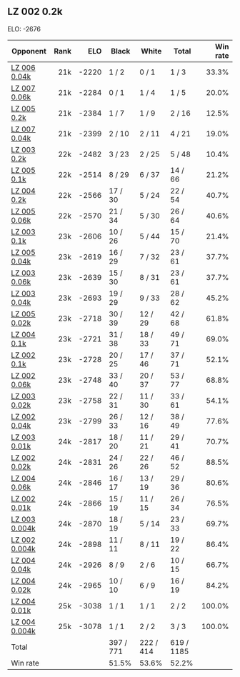 ## LZ 002 0.2k ##

ELO: -2676

Opponent | Rank | ELO | Black | White | Total | Win rate
---------|-----:|----:|-------|-------|-------|-------:
[LZ 006 0.04k](LZ%20006%200.04k.md) | 21k | -2220 | 1 / 2 | 0 / 1 | 1 / 3 | 33.3%
[LZ 007 0.06k](LZ%20007%200.06k.md) | 21k | -2284 | 0 / 1 | 1 / 4 | 1 / 5 | 20.0%
[LZ 005 0.2k](LZ%20005%200.2k.md) | 21k | -2384 | 1 / 7 | 1 / 9 | 2 / 16 | 12.5%
[LZ 007 0.04k](LZ%20007%200.04k.md) | 21k | -2399 | 2 / 10 | 2 / 11 | 4 / 21 | 19.0%
[LZ 003 0.2k](LZ%20003%200.2k.md) | 22k | -2482 | 3 / 23 | 2 / 25 | 5 / 48 | 10.4%
[LZ 005 0.1k](LZ%20005%200.1k.md) | 22k | -2514 | 8 / 29 | 6 / 37 | 14 / 66 | 21.2%
[LZ 004 0.2k](LZ%20004%200.2k.md) | 22k | -2566 | 17 / 30 | 5 / 24 | 22 / 54 | 40.7%
[LZ 005 0.06k](LZ%20005%200.06k.md) | 22k | -2570 | 21 / 34 | 5 / 30 | 26 / 64 | 40.6%
[LZ 003 0.1k](LZ%20003%200.1k.md) | 23k | -2606 | 10 / 26 | 5 / 44 | 15 / 70 | 21.4%
[LZ 005 0.04k](LZ%20005%200.04k.md) | 23k | -2619 | 16 / 29 | 7 / 32 | 23 / 61 | 37.7%
[LZ 003 0.06k](LZ%20003%200.06k.md) | 23k | -2639 | 15 / 30 | 8 / 31 | 23 / 61 | 37.7%
[LZ 003 0.04k](LZ%20003%200.04k.md) | 23k | -2693 | 19 / 29 | 9 / 33 | 28 / 62 | 45.2%
[LZ 005 0.02k](LZ%20005%200.02k.md) | 23k | -2718 | 30 / 39 | 12 / 29 | 42 / 68 | 61.8%
[LZ 004 0.1k](LZ%20004%200.1k.md) | 23k | -2721 | 31 / 38 | 18 / 33 | 49 / 71 | 69.0%
[LZ 002 0.1k](LZ%20002%200.1k.md) | 23k | -2728 | 20 / 25 | 17 / 46 | 37 / 71 | 52.1%
[LZ 002 0.06k](LZ%20002%200.06k.md) | 23k | -2748 | 33 / 40 | 20 / 37 | 53 / 77 | 68.8%
[LZ 003 0.02k](LZ%20003%200.02k.md) | 23k | -2758 | 22 / 31 | 11 / 30 | 33 / 61 | 54.1%
[LZ 002 0.04k](LZ%20002%200.04k.md) | 23k | -2799 | 26 / 33 | 12 / 16 | 38 / 49 | 77.6%
[LZ 003 0.01k](LZ%20003%200.01k.md) | 24k | -2817 | 18 / 20 | 11 / 21 | 29 / 41 | 70.7%
[LZ 002 0.02k](LZ%20002%200.02k.md) | 24k | -2831 | 24 / 26 | 22 / 26 | 46 / 52 | 88.5%
[LZ 004 0.06k](LZ%20004%200.06k.md) | 24k | -2846 | 16 / 17 | 13 / 19 | 29 / 36 | 80.6%
[LZ 002 0.01k](LZ%20002%200.01k.md) | 24k | -2866 | 15 / 19 | 11 / 15 | 26 / 34 | 76.5%
[LZ 003 0.004k](LZ%20003%200.004k.md) | 24k | -2870 | 18 / 19 | 5 / 14 | 23 / 33 | 69.7%
[LZ 002 0.004k](LZ%20002%200.004k.md) | 24k | -2898 | 11 / 11 | 8 / 11 | 19 / 22 | 86.4%
[LZ 004 0.04k](LZ%20004%200.04k.md) | 24k | -2926 | 8 / 9 | 2 / 6 | 10 / 15 | 66.7%
[LZ 004 0.02k](LZ%20004%200.02k.md) | 24k | -2965 | 10 / 10 | 6 / 9 | 16 / 19 | 84.2%
[LZ 004 0.01k](LZ%20004%200.01k.md) | 25k | -3038 | 1 / 1 | 1 / 1 | 2 / 2 | 100.0%
[LZ 004 0.004k](LZ%20004%200.004k.md) | 25k | -3078 | 1 / 1 | 2 / 2 | 3 / 3 | 100.0%
Total | | | 397 / 771 | 222 / 414 | 619 / 1185 | 
Win rate| | | 51.5% | 53.6% | 52.2% | 
